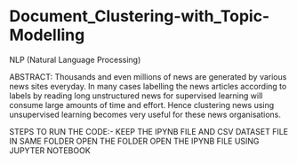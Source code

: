 # Document_Clustering-with_Topic-Modelling
NLP (Natural Language Processing)

ABSTRACT:
    Thousands and even millions of news  are generated by various news sites everyday. In many cases labelling the news articles according to labels by reading long unstructured  news for supervised learning will consume large amounts of time and effort. Hence clustering news using unsupervised learning becomes very useful for these news organisations.


STEPS TO RUN THE CODE:-
KEEP THE IPYNB FILE AND CSV DATASET FILE IN SAME FOLDER
OPEN THE FOLDER
OPEN THE IPYNB FILE USING JUPYTER NOTEBOOK
